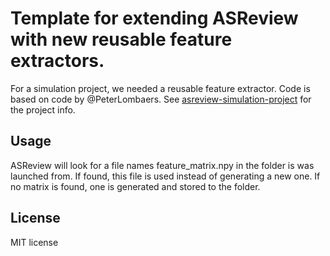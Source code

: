 # Template for extending ASReview with new reusable feature extractors.

For a simulation project, we needed a reusable feature extractor. Code is based on code by @PeterLombaers. See [asreview-simulation-project](https://github.com/jteijema/asreview-simulation-project) for the project info.

## Usage
ASReview will look for a file names feature_matrix.npy in the folder is was launched from. If found, this file is used instead of generating a new one. If no matrix is found, one is generated and stored to the folder.

## License

MIT license
